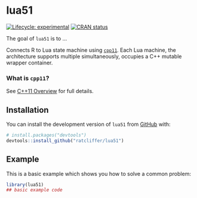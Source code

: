 
<!-- README.md is generated from README.Rmd. Please edit that file -->

# lua51

<!-- badges: start -->

[![Lifecycle:
experimental](https://img.shields.io/badge/lifecycle-experimental-orange.svg)](https://lifecycle.r-lib.org/articles/stages.html#experimental)
[![CRAN
status](https://www.r-pkg.org/badges/version/lua51)](https://CRAN.R-project.org/package=lua51)
<!-- badges: end -->

The goal of `lua51` is to …

Connects R to Lua state machine using
[`cpp11`](https://cpp11.r-lib.org/). Each Lua machine, the architecture
supports multiple simultaneously, occupies a C++ mutable wrapper
container.

### What is `cpp11`?

See [C++11 Overview](https://isocpp.org/wiki/faq/cpp11) for full
details.

## Installation

You can install the development version of `lua51` from
[GitHub](https://github.com/) with:

``` r
# install.packages("devtools")
devtools::install_github("ratcliffer/lua51")
```

## Example

This is a basic example which shows you how to solve a common problem:

``` r
library(lua51)
## basic example code
```
